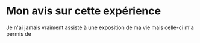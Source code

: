 # Mon avis sur cette expérience

Je n'ai jamais vraiment assisté à une exposition de ma vie mais celle-ci m'a permis de
